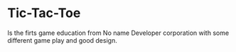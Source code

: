 Tic-Tac-Toe
===========
Is the firts game education from No name Developer corporation with some different game play and good design.
